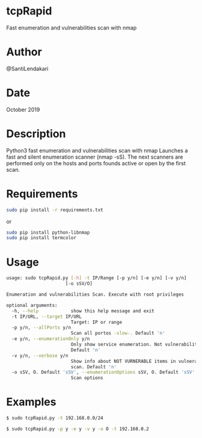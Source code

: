 # tcpRapid
Fast enumeration and vulnerabilities scan with nmap

# Author 
@SantiLendakari

# Date
October 2019

# Description
Python3 fast enumeration and vulnerabilities scan with nmap
Launches a fast and silent enumeration scanner (nmap -sS). The next scanners are performed only on the hosts and ports founds active or open by the first scan.

# Requirements
```bash 
sudo pip install -r requirements.txt
```
or 
```bash 
sudo pip install python-libnmap
sudo pip install termcolor
```
                        
# Usage
```bash
usage: sudo tcpRapid.py [-h] -t IP/Range [-p y/n] [-e y/n] [-v y/n]
                      [-o sSV/O]

Enumeration and vulnerabilities Scan. Execute with root privileges

optional arguments:
  -h, --help            show this help message and exit
  -t IP/URL, --target IP/URL
                        Target: IP or range
  -p y/n, --allPorts y/n
                        Scan all portos -slow-. Default 'n'
  -e y/n, --enumerationOnly y/n
                        Only show service enumeration. Not vulnerabilities.
                        Default 'n'
  -v y/n, --verbose y/n
                        Show info about NOT VURNERABLE items in vulnerability
                        scan. Default 'n'
  -o sSV, O. Default 'sSV', --enumerationOptions sSV, O. Default 'sSV'
                        Scan options

```

# Examples
```bash
$ sudo tcpRapid.py -t 192.168.0.0/24
```
```bash
$ sudo tcpRapid.py -p y -e y -v y -o O -t 192.168.0.2 
```
